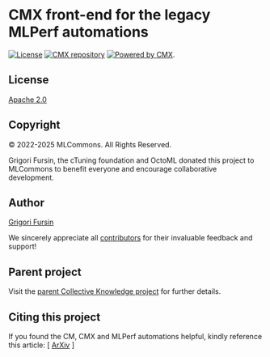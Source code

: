 # CMX front-end for the legacy MLPerf automations

[![License](https://img.shields.io/badge/License-Apache%202.0-green)](LICENSE.md)
[![CMX repository](https://img.shields.io/badge/Common%20Metadata%20eXchange-compatible-blue)](https://github.com/mlcommons/ck/tree/master/cm)
[![Powered by CMX](https://img.shields.io/badge/Powered_by-MLCommons%20CMX-blue)](https://pypi.org/project/cmind).

## License

[Apache 2.0](LICENSE.md)

## Copyright

© 2022-2025 MLCommons. All Rights Reserved.

Grigori Fursin, the cTuning foundation and OctoML donated this project to MLCommons 
to benefit everyone and encourage collaborative development.

## Author

[Grigori Fursin](https://cKnowledge.org/gfursin)

We sincerely appreciate all [contributors](https://github.com/mlcommons/ck/blob/master/CONTRIBUTORS.md) 
for their invaluable feedback and support!

## Parent project

Visit the [parent Collective Knowledge project](https://github.com/mlcommons/ck) for further details.

## Citing this project

If you found the CM, CMX and MLPerf automations helpful, kindly reference this article:
[ [ArXiv](https://arxiv.org/abs/2406.16791) ]
